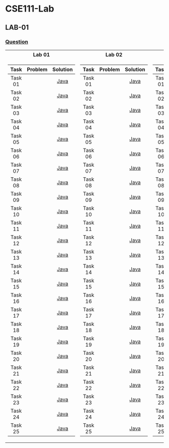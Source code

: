 # CSE111-Lab

## LAB-01 
### [Question](https://git.io/JvFnO)
<table>
<tr><th>Lab 01 </th><th>Lab 02</th><th>Lab 03</th></tr>
<tr>
  <td>
    
| Task | Problem | Solution |
| :---: |:---: | :---: |
| Task 01 | | [Java]() |
| Task 02 | | [Java](https://git.io/JvF39) |
| Task 03 | | [Java](https://git.io/JvF37) |
| Task 04 | | [Java](https://git.io/JvF35) |
| Task 05 | | [Java](https://git.io/JvF3d) |
| Task 06 | | [Java](https://git.io/JvF3b) |
| Task 07 | | [Java](https://git.io/JvF3p) |
| Task 08 | | [Java](https://git.io/JvF3h) |
| Task 09 | | [Java](https://git.io/JvF3h) |
| Task 10 | | [Java](https://git.io/JvF3h) |
| Task 11 | | [Java](https://git.io/JvF3h) |
| Task 12 | | [Java](https://git.io/JvF3h) |
| Task 13 | | [Java](https://git.io/JvF3h) |
| Task 14 | | [Java](https://git.io/JvF39) |
| Task 15 | | [Java](https://git.io/JvF37) |
| Task 16 | | [Java](https://git.io/JvF35) |
| Task 17 | | [Java](https://git.io/JvF3d) |
| Task 18 | | [Java](https://git.io/JvF3b) |
| Task 19 | | [Java](https://git.io/JvF3p) |
| Task 20 | | [Java](https://git.io/JvF3h) |
| Task 21 | | [Java](https://git.io/JvF3h) |
| Task 22 | | [Java](https://git.io/JvF3h) |
| Task 23 | | [Java](https://git.io/JvF3h) |
| Task 24 | | [Java](https://git.io/JvF3h) |
| Task 25 | | [Java](https://git.io/JvF3h) |
    
</td>
<td>

| Task | Problem | Solution |
| :---: |:---: | :---: |
| Task 01 | | [Java]() |
| Task 02 | | [Java](https://git.io/JvF39) |
| Task 03 | | [Java](https://git.io/JvF37) |
| Task 04 | | [Java](https://git.io/JvF35) |
| Task 05 | | [Java](https://git.io/JvF3d) |
| Task 06 | | [Java](https://git.io/JvF3b) |
| Task 07 | | [Java](https://git.io/JvF3p) |
| Task 08 | | [Java](https://git.io/JvF3h) |
| Task 09 | | [Java](https://git.io/JvF3h) |
| Task 10 | | [Java](https://git.io/JvF3h) |
| Task 11 | | [Java](https://git.io/JvF3h) |
| Task 12 | | [Java](https://git.io/JvF3h) |
| Task 13 | | [Java](https://git.io/JvF39) |
| Task 14 | | [Java](https://git.io/JvF39) |
| Task 15 | | [Java](https://git.io/JvF37) |
| Task 16 | | [Java](https://git.io/JvF35) |
| Task 17 | | [Java](https://git.io/JvF3d) |
| Task 18 | | [Java](https://git.io/JvF3b) |
| Task 19 | | [Java](https://git.io/JvF3p) |
| Task 20 | | [Java](https://git.io/JvF3h) |
| Task 21 | | [Java](https://git.io/JvF3h) |
| Task 22 | | [Java](https://git.io/JvF3h) |
| Task 23 | | [Java](https://git.io/JvF3h) |
| Task 24 | | [Java](https://git.io/JvF3h) |
| Task 25 | | [Java](https://git.io/JvF3h) |


</td>
<td>

| Task | Problem | Solution |
| :---: |:---: | :---: |
| Task 01 | | [Java]() |
| Task 02 | | [Java](https://git.io/JvF39) |
| Task 03 | | [Java](https://git.io/JvF37) |
| Task 04 | | [Java](https://git.io/JvF35) |
| Task 05 | | [Java](https://git.io/JvF3d) |
| Task 06 | | [Java](https://git.io/JvF3b) |
| Task 07 | | [Java](https://git.io/JvF3p) |
| Task 08 | | [Java](https://git.io/JvF3h) |
| Task 09 | | [Java](https://git.io/JvF3h) |
| Task 10 | | [Java](https://git.io/JvF3h) |
| Task 11 | | [Java](https://git.io/JvF3h) |
| Task 12 | | [Java](https://git.io/JvF3h) |
| Task 13 | | [Java](https://git.io/JvF39) |
| Task 14 | | [Java](https://git.io/JvF39) |
| Task 15 | | [Java](https://git.io/JvF37) |
| Task 16 | | [Java](https://git.io/JvF35) |
| Task 17 | | [Java](https://git.io/JvF3d) |
| Task 18 | | [Java](https://git.io/JvF3b) |
| Task 19 | | [Java](https://git.io/JvF3p) |
| Task 20 | | [Java](https://git.io/JvF3h) |
| Task 21 | | [Java](https://git.io/JvF3h) |
| Task 22 | | [Java](https://git.io/JvF3h) |
| Task 23 | | [Java](https://git.io/JvF3h) |
| Task 24 | | [Java](https://git.io/JvF3h) |
| Task 25 | | [Java](https://git.io/JvF3h) |

</td>
</tr> 
</table>
<!---| Day | []() | [Java]() |--->
